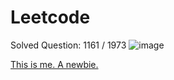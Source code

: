 # Leetcode
Solved Question: 1161 / 1973
![image](https://user-images.githubusercontent.com/43661591/130062156-cc3bda30-f32c-48ae-876d-48ab1f3f8e58.png)

[This is me. A newbie.](https://leetcode.com/louisfghbvc/)
